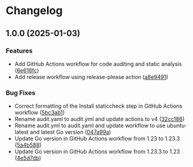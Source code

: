 # Changelog

## 1.0.0 (2025-01-03)


### Features

* Add GitHub Actions workflow for code auditing and static analysis ([6e616fc](https://github.com/umeh-promise/social-network/commit/6e616fc6a181eae35230f22aa0ada4017e4d203a))
* Add release workflow using release-please action ([a8e9491](https://github.com/umeh-promise/social-network/commit/a8e94917f4895b463a5833f492fc95a4c7b618de))


### Bug Fixes

* Correct formatting of the Install staticcheck step in GitHub Actions workflow ([5bc3ab1](https://github.com/umeh-promise/social-network/commit/5bc3ab1c71a3f6ed65244c5c4da3530780665b50))
* Rename audit.yaml to audit.yml and update actions to v4 ([32cc186](https://github.com/umeh-promise/social-network/commit/32cc186050876cbb6d283bfad6d9243b49e976d2))
* Rename audit.yml to audit.yaml and update workflow to use ubuntu-latest and latest Go version ([047a99a](https://github.com/umeh-promise/social-network/commit/047a99af894ba7d711003e934bb904abe34f2fd4))
* Update Go version in GitHub Actions workflow from 1.23 to 1.23.3 ([5a4b588](https://github.com/umeh-promise/social-network/commit/5a4b588d1eebaa327039ffdc98128b3331333303))
* Update Go version in GitHub Actions workflow from 1.23.3 to 1.23 ([4e5d7db](https://github.com/umeh-promise/social-network/commit/4e5d7dbe9fbd53d304e0a997ab42c734a08a6903))

